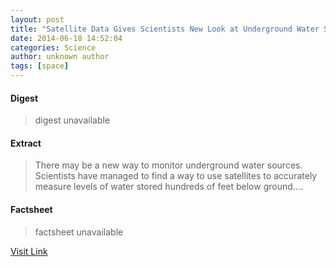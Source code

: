 ```yaml
---
layout: post
title: "Satellite Data Gives Scientists New Look at Underground Water Sources"
date: 2014-06-18 14:52:04
categories: Science
author: unknown author
tags: [space]
---
```



#### Digest
>digest unavailable

#### Extract
>There may be a new way to monitor underground water sources. Scientists have managed to find a way to use satellites to accurately measure levels of water stored hundreds of feet below ground....

#### Factsheet
>factsheet unavailable

[Visit Link](http://www.scienceworldreport.com/articles/15510/20140618/satellite-data-gives-scientists-new-look-underground-water-sources.htm)


